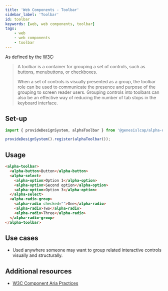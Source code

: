 ```yaml
---
title: 'Web Components - Toolbar'
sidebar_label: 'Toolbar'
id: toolbar
keywords: [web, web components, toolbar]
tags:
    - web
    - web components
    - toolbar
---
```


<div class="toolbar-examples">

As defined by the [W3C](https://w3c.github.io/aria-practices/#toolbar):

> A toolbar is a container for grouping a set of controls, such as buttons, menubuttons, or checkboxes.
>
> When a set of controls is visually presented as a group, the toolbar role can be used to communicate the presence and purpose of the grouping to screen reader users. Grouping controls into toolbars can also be an effective way of reducing the number of tab stops in the keyboard interface.

## Set-up

```ts
import { provideDesignSystem, alphaToolbar } from '@genesislcap/alpha-design-system';

provideDesignSystem().register(alphaToolbar());
```

## Usage

```html live
<alpha-toolbar>
  <alpha-button>Button</alpha-button>
  <alpha-select>
    <alpha-option>Option 1</alpha-option>
    <alpha-option>Second option</alpha-option>
    <alpha-option>Option 3</alpha-option>
  </alpha-select>
  <alpha-radio-group>
    <alpha-radio checked="">One</alpha-radio>
    <alpha-radio>Two</alpha-radio>
    <alpha-radio>Three</alpha-radio>
  </alpha-radio-group>
</alpha-toolbar>
```

## Use cases

* Used anywhere someone may want to group related interactive controls visually and structurally.

## Additional resources

- [W3C Component Aria Practices](https://w3c.github.io/aria-practices/#toolbar)

</div>
